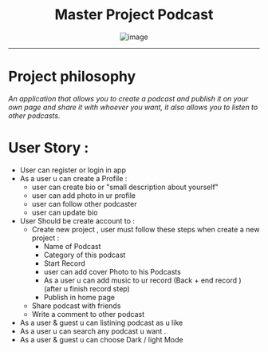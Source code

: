 
  
 <div align="center">
  <h1>Master Project Podcast </h1>
  
![image](https://user-images.githubusercontent.com/92258765/146139080-8decd398-7c48-45e5-9307-2aa963d4b5a2.png)
  <br />
  
</div>

<hr>
  
# Project philosophy
*An application that allows you to create a podcast and publish it on your own page and share it with whoever you want, it also allows you to listen to other podcasts.*
# User Story :
* User can register or login in app
* As a user u can create a Profile :
    * user can create bio or "small description about yourself"
    * user can add photo in ur profile 
    * user can follow other podcaster 
    * user can update bio
* User Should be create account to :
   * Create new project , user must follow these steps when create a new project :
       * Name of Podcast
       * Category of this podcast
       * Start Record
       * user can add cover Photo to his Podcasts
       * As a user u can add music to ur record (Back + end record ) (after u finish record step)
       * Publish in home page  
   * Share podcast with friends
   * Write a comment to other podcast 
 * As a user & guest u can listining podcast as u like 
 * As a user u can search any podcast u want .
 * As a user & guest u can choose Dark / light Mode 
 
